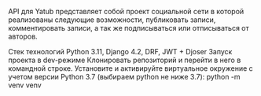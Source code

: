 API для Yatub представляет собой проект социальной сети в которой реализованы следующие возможности, публиковать записи, комментировать записи, а так же подписываться или отписываться от авторов.

Стек технологий
Python 3.11,
Django 4.2,
DRF,
JWT + Djoser
Запуск проекта в dev-режиме
Клонировать репозиторий и перейти в него в командной строке.
Установите и активируйте виртуальное окружение c учетом версии Python 3.7 (выбираем python не ниже 3.7):
python -m venv venv

